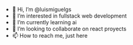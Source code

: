 - 👋 Hi, I’m @luismiguelgs
- 👀 I’m interested in fullstack web development
- 🌱 I’m currently learning ai
- 💞️ I’m looking to collaborate on react proyects
- 📫 How to reach me, just here

<!---
luismiguelgs/luismiguelgs is a ✨ special ✨ repository because its `README.md` (this file) appears on your GitHub profile.
You can click the Preview link to take a look at your changes.
--->
